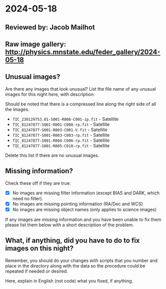 # 2024-05-18

## Reviewed by:   Jacob Mailhot

## Raw image gallery: http://physics.mnstate.edu/feder_gallery/2024-05-18

## Unusual images?

Are there any images that look unusual? List the file name of any unusual images for this night here, with description:

Should be noted that there is a compressed line along the right side of all the images.

- `TIC_230129753.01-S001-R008-C001-ip.fit` - Satellite
- `TIC_81247877-S001-R001-C008-rp.fit` - Satellite
- `TIC_81247877-S001-R003-C001-V.fit` - Satellite
- `TIC_81247877-S001-R003-C003-rp.fit` - Satellite
- `TIC_81247877-S001-R004-C006-rp.fit` - Satellite
- `TIC_81247877-S001-R005-C010-rp.fit` - Satellite

Delete this list if there are no unusual images.

## Missing information?

Check these off if they are true:

- [x] No images are missing filter information (except BIAS and DARK, which need no filter).
- [x] No images are missing pointing information (RA/Dec and WCS)
- [x] No images are missing object names (only applies to science images)

If any images are missing information and you have been unable to fix them please list
them below with a short description of the problem.


## What, if anything, did you have to do to fix images on this night?

Remember, you should do your changes with scripts that you number and place in the
directory along with the data so the procedure could be repeated if needed or
desired.

Here, explain in English (not code) what you fixed, if anything.

